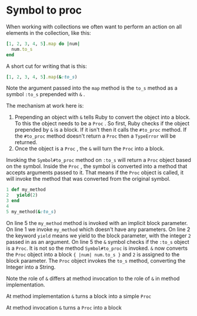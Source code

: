 # Symbol to proc

When working with collections we often want to perform an action on all elements in the collection, like this:

```ruby
[1, 2, 3, 4, 5].map do |num|
  num.to_s
end
```

A short cut for writing that is this:

```ruby
[1, 2, 3, 4, 5].map(&:to_s)
```

Note the argument passed into the `map` method is the `to_s` method as a symbol `:to_s` prepended with `&` .

The mechanism at work here is:

1. Prepending an object with `&` tells Ruby to convert the object into a block. To this the object needs to be a `Proc` . So first, Ruby checks if the object prepended by `&` is a block. If it isn't then it calls the `#to_proc` method. If the `#to_proc` method doesn't return a `Proc` then a `TypeError` will be returned.
2. Once the object is a `Proc` , the `&` will turn the `Proc` into a block.

Invoking the `Symbol#to_proc` method on `:to_s` will return a `Proc` object based on the symbol. Inside the `Proc` , the symbol is converted into a method that accepts arguments passed to it. That means if the `Proc` object is called, it will invoke the method that was converted from the original symbol.

```ruby
1 def my_method
2   yield(2)
3 end
4
5 my_method(&:to_s)
```

On line 5 the `my_method` method is invoked with an implicit block parameter. On line 1 we invoke `my_method` which doesn't have any parameters. On line 2 the keyword `yield` means we yield to the block parameter, with the integer `2` passed in as an argument. On line 5 the `&` symbol checks if the `:to_s` object is a `Proc`. It is not so the method `Symbol#to_proc` is invoked. `&` now converts the `Proc` object into a block `{ |num| num.to_s }` and `2` is assigned to the block parameter. The `Proc` object invokes the `to_s` method, converting the Integer into a String.

Note the role of `&` differs at method invocation to the role of `&` in method implementation.

At method implementation `&` turns a block into a simple `Proc`

At method invocation `&` turns a `Proc` into a block